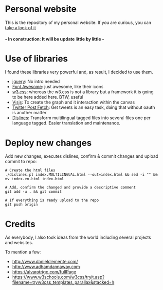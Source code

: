 # Personal website

This is the repository of my personal website. If you are curious, you can [take a look of it](http://marcosbernal.es)

#### - In construction: It will be update little by little -

# Use of libraries

I found these libraries very powerful and, as result, I decided to use them.

- [jquery](https://jquery.com/): No intro needed
- [Font Awesome](https://github.com/FortAwesome/Font-Awesome): just awesome, like their icons
- [w3.css](https://www.w3schools.com/w3css/): whereas the w3.css is not a library but a framework it is going to be here added here. BTW, useful
- [Visjs](http://visjs.org/): To create the graph and it interaction within the canvas
- [Twitter Post Fetch](https://github.com/jasonmayes/Twitter-Post-Fetcher): Get tweets is an easy task, doing that without oauth is another matter
- [Dislines](http://www.danielclemente.com/dislines/): Transform multilingual tagged files into several files one per language tagged. Easier translation and maintenance.

# Deploy new changes

Add new changes, executes dislines, confirm & commit changes and upload commit to repo:

```shell script
# Create the html files
./dislines.pl index.MULTILINGUAL.html --out=index.html && sed -i "" && mv index.en.html index.html

# Add, confirm the changed and provide a descriptive comment
git add -u . && git commit

# If everything is ready upload to the repo
git push origin
```

# Credits

As everybody, I also took ideas from the world including several projects and websites.

To mention a few:
   - http://www.danielclemente.com/
   - http://www.adhamdannaway.com  
   - https://alvarotrigo.com/fullPage
   - https://www.w3schools.com/w3css/tryit.asp?filename=tryw3css_templates_parallax&stacked=h
